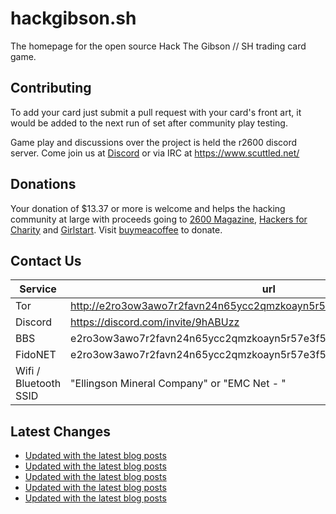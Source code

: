 # hackgibson.sh
The homepage for the open source Hack The Gibson // SH trading card game.


## Contributing

To add your card just submit a pull request with your card's front art, it would be added to the next run of set after community play testing.

Game play and discussions over the project is held the r2600 discord server. Come join us at [Discord](https://discord.com/invite/9hABUzz) or via IRC at https://www.scuttled.net/


## Donations

Your donation of $13.37 or more is welcome and helps the hacking community at large with proceeds going to [2600 Magazine](https://2600.com/), [Hackers for Charity](https://hackersforcharity.org) and [Girlstart](https://girlstart.org).  Visit [buymeacoffee](https://www.buymeacoffee.com/hackgibson.sh) to donate.


## Contact Us

Service | url
-|-
Tor | http://e2ro3ow3awo7r2favn24n65ycc2qmzkoayn5r57e3f56nvjwdcgg32ad.onion
Discord | https://discord.com/invite/9hABUzz
BBS | e2ro3ow3awo7r2favn24n65ycc2qmzkoayn5r57e3f56nvjwdcgg32ad.onion:23
FidoNET | e2ro3ow3awo7r2favn24n65ycc2qmzkoayn5r57e3f56nvjwdcgg32ad.onion:24554
Wifi / Bluetooth SSID | "Ellingson Mineral Company" or "EMC Net - <fidonet address>"

## Latest Changes
<!-- BLOG-POST-LIST:START -->
- [Updated with the latest blog posts](https://github.com/DFW2600/hackgibson.sh/commit/adf96f8e7da3f7f01a4aa3570f0668ab5da3e909)
- [Updated with the latest blog posts](https://github.com/DFW2600/hackgibson.sh/commit/5764f2c1e0141a78891ceb6a0b8aa25cdedf36af)
- [Updated with the latest blog posts](https://github.com/DFW2600/hackgibson.sh/commit/470d6b7c8f2295065ed6ca668cb3cdd641d67e0b)
- [Updated with the latest blog posts](https://github.com/DFW2600/hackgibson.sh/commit/99471f12558d2eb690f3a0851abd7a6a1d15662e)
- [Updated with the latest blog posts](https://github.com/DFW2600/hackgibson.sh/commit/ede1e5dd715314382013554811b8e758bcd53f61)
<!-- BLOG-POST-LIST:END -->
